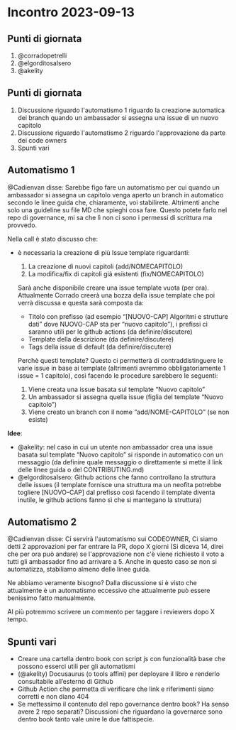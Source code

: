# Incontro 2023-09-13

## Punti di giornata
1. @corradopetrelli
2. @elgorditosalsero
3. @akelity

## Punti di giornata
1. Discussione riguardo l'automatismo 1 riguardo la creazione automatica dei branch quando un ambassador si assegna una issue di un nuovo capitolo
2. Discussione riguardo l'automatismo 2 riguardo l'approvazione da parte dei code owners
3. Spunti vari

## Automatismo 1

@Cadienvan disse: Sarebbe figo fare un automatismo per cui quando un ambassador si assegna un capitolo venga aperto un branch in automatico secondo le linee guida che, chiaramente, voi stabilirete. Altrimenti anche solo una guideline su file MD che spieghi cosa fare. Questo potete farlo nel repo di governance, mi sa che lì non ci sono i permessi di scrittura ma provvedo.

Nella call è stato discusso che:

- è necessaria la creazione di più Issue template riguardanti:
    1. La creazione di nuovi capitoli (add/NOMECAPITOLO)
    2. La modifica/fix di capitoli già esistenti (fix/NOMECAPITOLO)
    
    Sarà anche disponibile creare una issue template vuota (per ora).
    Attualmente Corrado creerà una bozza della issue template che poi verrà discussa e questa sarà composta da: 
    
    - Titolo con prefisso (ad esempio “[NUOVO-CAP] Algoritmi e strutture dati” dove NUOVO-CAP sta per “nuovo capitolo”), i prefissi ci saranno utili per le github actions (da definire/discutere)
    - Template della descrizione (da definire/discutere)
    - Tags della issue di default (da definire/discutere)
    
    Perchè questi template?
    Questo ci permetterà di contraddistinguere le varie issue in base ai template (altrimenti avremmo obbligatoriamente 1 issue = 1 capitolo), così facendo le procedure sarebbero le seguenti:
    
    1. Viene creata una issue basata sul template “Nuovo capitolo”
    2. Un ambassador si assegna quella issue (figlia del template “Nuovo capitolo”)
    3. Viene creato un branch con il nome “add/NOME-CAPITOLO” (se non esiste)

**Idee**:

- @akelity: nel caso in cui un utente non ambassador crea una issue basata sul template “Nuovo capitolo” si risponde in automatico con un messaggio (da definire quale messaggio o direttamente si mette il link delle linee guida o del CONTRIBUTING.md)
- @elgorditosalsero: Github actions che fanno controllano la struttura delle issues (il template fornisce una struttura ma un neofita potrebbe togliere [NUOVO-CAP] dal prefisso così facendo il template diventa inutile, le github actions fanno sì che si mantegano la struttura)

## Automatismo 2

@Cadienvan disse: Ci servirà l'automatismo sui CODEOWNER, Ci siamo detti 2 approvazioni per far entrare la PR, dopo X giorni (Si diceva 14, direi che per ora può andare) se l'approvazione non c'è viene richiesto il voto a tutti gli ambassador fino ad arrivare a 5. Anche in questo caso se non si automatizza, stabiliamo almeno delle linee guida.

Ne abbiamo veramente bisogno? Dalla discussione si è visto che attualmente è un automatismo eccessivo che attualmente può essere benissimo fatto manualmente.

Al più potremmo scrivere un commento per taggare i reviewers dopo X tempo.

## Spunti vari

- Creare una cartella dentro book con script js con funzionalità base che possono esserci utili per gli automatismi
- (@akelity) Docusaurus (o tools affini) per deployare il libro e renderlo consultabile all’esterno di Github
- Github Action che permetta di verificare che link e riferimenti siano corretti e non diano 404
- Se mettessimo il contenuto del repo governance dentro book? Ha senso avere 2 repo separati? Discussioni che riguardano la governarce sono dentro book tanto vale unire le due fattispecie.
